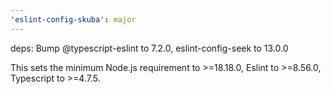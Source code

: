 ```yaml
---
'eslint-config-skuba': major
---
```


deps: Bump @typescript-eslint to 7.2.0, eslint-config-seek to 13.0.0

This sets the minimum Node.js requirement to >=18.18.0, Eslint to >=8.56.0, Typescript to >=4.7.5.
